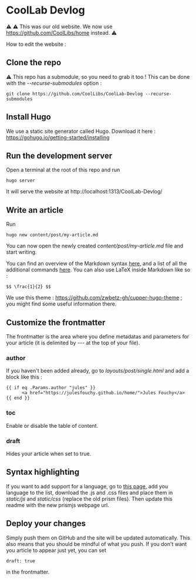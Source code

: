 # CoolLab Devlog

⚠️
⚠️ This was our old website. We now use https://github.com/CoolLibs/home instead.
⚠️

How to edit the website :

## Clone the repo

⚠️ This repo has a submodule, so you need to grab it too ! This can be done with the *--recurse-submodules* option :

```
git clone https://github.com/CoolLibs/CoolLab-Devlog --recurse-submodules
```

## Install Hugo

We use a static site generator called Hugo. Download it here : https://gohugo.io/getting-started/installing

## Run the development server

Open a terminal at the root of this repo and run
```
hugo server
```
It will serve the website at http://localhost:1313/CoolLab-Devlog/

## Write an article

Run
```
hugo new content/post/my-article.md
```

You can now open the newly created *content/post/my-article.md* file and start writing.

You can find an overview of the Markdown syntax [here](https://github.com/adam-p/markdown-here/wiki/Markdown-Cheatsheet), and a list of all the additional commands [here](https://themes.gohugo.io//theme/cupper-hugo-theme/cupper-shortcodes/).
You can also use LaTeX inside Markdown like so : 
```
$$ \frac{1}{2} $$
```

We use this theme :  https://github.com/zwbetz-gh/cupper-hugo-theme ; you might find some useful information there.

## Customize the frontmatter

The frontmatter is the area where you define metadatas and parameters for your article (it is delimited by *---* at the top of your file).

### author

If you haven't been added already, go to *layouts/post/single.html* and add a block like this :
```
{{ if eq .Params.author "jules" }}
      <a href="https://julesfouchy.github.io/home/">Jules Fouchy</a>
{{ end }}
```

### toc

Enable or disable the table of content.

### draft

Hides your article when set to true.

## Syntax highlighting

If you want to add support for a language, go to [this page](https://prismjs.com/download.html#themes=prism&languages=markup+css+clike+javascript+c+cpp+cmake+git+glsl+hlsl+ignore+latex+makefile+markdown+opencl+processing+python+rust+typescript+unrealscript), add you language to the list, download the .js and .css files and place them in *static/js* and *static/css* (replace the old prism files). Then update this readme with the new prismjs webpage url.

## Deploy your changes

Simply push them on GitHub and the site will be updated automatically.
This also means that you should be mindful of what you push. If you don't want you article to appear just yet, you can set
```
draft: true
```
in the frontmatter.
